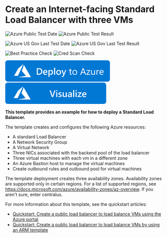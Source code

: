 # Create an Internet-facing Standard Load Balancer with three VMs

![Azure Public Test Date](https://azurequickstartsservice.blob.core.windows.net/badges/101-load-balancer-standard-create/PublicLastTestDate.svg)
![Azure Public Test Result](https://azurequickstartsservice.blob.core.windows.net/badges/101-load-balancer-standard-create/PublicDeployment.svg)

![Azure US Gov Last Test Date](https://azurequickstartsservice.blob.core.windows.net/badges/101-load-balancer-standard-create/FairfaxLastTestDate.svg)
![Azure US Gov Last Test Result](https://azurequickstartsservice.blob.core.windows.net/badges/101-load-balancer-standard-create/FairfaxDeployment.svg)

![Best Practice Check](https://azurequickstartsservice.blob.core.windows.net/badges/101-load-balancer-standard-create/BestPracticeResult.svg)
![Cred Scan Check](https://azurequickstartsservice.blob.core.windows.net/badges/101-load-balancer-standard-create/CredScanResult.svg)

[![Deploy To Azure](https://raw.githubusercontent.com/Azure/azure-quickstart-templates/master/1-CONTRIBUTION-GUIDE/images/deploytoazure.svg?sanitize=true)](https://portal.azure.com/#create/Microsoft.Template/uri/https%3A%2F%2Fraw.githubusercontent.com%2FAzure%2Fazure-quickstart-templates%2Fmaster%2F101-load-balancer-standard-create%2Fazuredeploy.json)
[![Visualize](https://raw.githubusercontent.com/Azure/azure-quickstart-templates/master/1-CONTRIBUTION-GUIDE/images/visualizebutton.svg?sanitize=true)](http://armviz.io/#/?load=https%3A%2F%2Fraw.githubusercontent.com%2FAzure%2Fazure-quickstart-templates%2Fmaster%2F101-load-balancer-standard-create%2Fazuredeploy.json)

**This template provides an example for how to deploy a Standard Load Balancer.**

The template creates and configures the following Azure resources:

- A standard Load Balancer
- A Network Security Group
- A Virtual Network
- Three NICs associated with the backend pool of the load balancer
- Three virtual machines with each vm in a different zone
- An Azure Bastion host to manage the virtual machines
- Create outbound rules and outbound pool for virtual machines

The template deployment creates three availability zones. Availability zones are supported only in certain regions. For a list of supported regions, see https://docs.microsoft.com/azure/availability-zones/az-overview. If you aren't sure, enter centralus.

For more information about this template, see the quickstart articles:

- [Quickstart: Create a public load balancer to load balance VMs using the Azure portal](https://docs.microsoft.com/azure/load-balancer/quickstart-load-balancer-standard-public-portal)
- [Quickstart: Create a public load balancer to load balance VMs by using an ARM template](https://docs.microsoft.com/azure/load-balancer/quickstart-load-balancer-standard-public-template)
